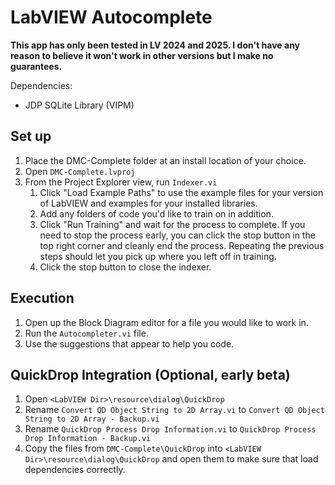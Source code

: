 # LabVIEW Autocomplete

__This app has only been tested in LV 2024 and 2025. I don't have any reason to believe it won't work in other versions but I make no guarantees.__

Dependencies:
- JDP SQLite Library (VIPM)

## Set up
1. Place the DMC-Complete folder at an install location of your choice.
2. Open `DMC-Complete.lvproj`
3. From the Project Explorer view, run `Indexer.vi`
    1. Click "Load Example Paths" to use the example files for your version of LabVIEW and examples for your installed libraries.
    2. Add any folders of code you'd like to train on in addition.
    2. Click "Run Training" and wait for the process to complete. If you need to stop the process early, you can click the stop button in the top right corner and cleanly end the process. Repeating the previous steps should let you pick up where you left off in training.
    6. Click the stop button to close the indexer.

## Execution
1. Open up the Block Diagram editor for a file you would like to work in.
2. Run the `Autocompleter.vi` file.
3. Use the suggestions that appear to help you code.

## QuickDrop Integration (Optional, early beta)
1. Open `<LabVIEW Dir>\resource\dialog\QuickDrop`
2. Rename `Convert QD Object String to 2D Array.vi` to `Convert QD Object String to 2D Array - Backup.vi`
3. Rename `QuickDrop Process Drop Information.vi` to `QuickDrop Process Drop Information - Backup.vi`
4. Copy the files from `DMC-Complete\QuickDrop` into `<LabVIEW Dir>\resource\dialog\QuickDrop` and open them to make sure that load dependencies correctly.